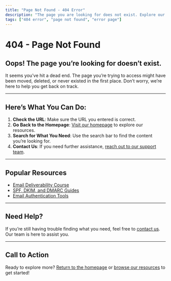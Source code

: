 ```yaml
---
title: "Page Not Found - 404 Error"
description: "The page you are looking for does not exist. Explore our resources or contact us for assistance."
tags: ["404 error", "page not found", "error page"]
---
```


# 404 - Page Not Found

## Oops! The page you’re looking for doesn’t exist.

It seems you’ve hit a dead end. The page you’re trying to access might have been moved, deleted, or never existed in the first place. Don’t worry, we’re here to help you get back on track.

---

## Here’s What You Can Do:

1. **Check the URL**: Make sure the URL you entered is correct.
2. **Go Back to the Homepage**: [Visit our homepage](https://yourdomain.com) to explore our resources.
3. **Search for What You Need**: Use the search bar to find the content you’re looking for.
4. **Contact Us**: If you need further assistance, [reach out to our support team](mailto:support@yourdomain.com).

---

## Popular Resources

- [Email Deliverability Course](https://yourdomain.com/email-course)
- [SPF, DKIM, and DMARC Guides](https://yourdomain.com/dns-guides)
- [Email Authentication Tools](https://yourdomain.com/tools)

---

## Need Help?

If you’re still having trouble finding what you need, feel free to [contact us](mailto:support@yourdomain.com). Our team is here to assist you.

---

## Call to Action

Ready to explore more? [Return to the homepage](https://yourdomain.com) or [browse our resources](https://yourdomain.com/resources) to get started!